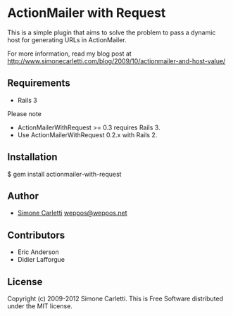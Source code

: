 # ActionMailer with Request

This is a simple plugin that aims to solve the problem to pass a dynamic host for generating URLs in ActionMailer.

For more information, read my blog post at 
http://www.simonecarletti.com/blog/2009/10/actionmailer-and-host-value/


## Requirements

- Rails 3

Please note

- ActionMailerWithRequest >= 0.3 requires Rails 3.
- Use ActionMailerWithRequest 0.2.x with Rails 2.


## Installation

  $ gem install actionmailer-with-request


## Author

- [Simone Carletti](http://www.simonecarletti.com/) <weppos@weppos.net>


## Contributors

- Eric Anderson
- Didier Lafforgue


## License

Copyright (c) 2009-2012 Simone Carletti.
This is Free Software distributed under the MIT license.
